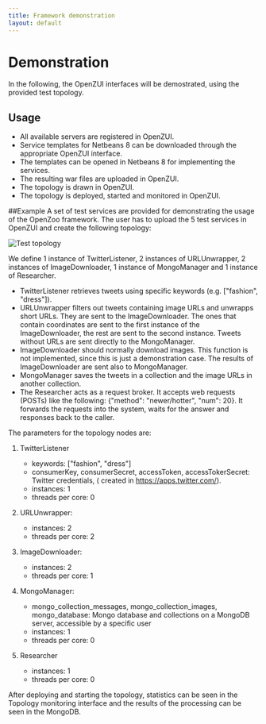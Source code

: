 ```yaml
---
title: Framework demonstration
layout: default
---
```

# Demonstration
In the following, the OpenZUI interfaces will be demostrated, using the provided test topology.

## Usage
- All available servers are registered in OpenZUI.
- Service templates for Netbeans 8 can be downloaded through the appropriate OpenZUI interface.
- The templates can be opened in Netbeans 8 for implementing the services.
- The resulting war files are uploaded in OpenZUI.
- The topology is drawn in OpenZUI.
- The topology is deployed, started and monitored in OpenZUI.

##Example
A set of test services are provided for demonstrating the usage of the OpenZoo framework.
The user has to upload the 5 test services in OpenZUI and create the following topology:

![Test topology](../images/TwitterTopo.png)

We define 1 instance of TwitterListener, 2 instances of URLUnwrapper, 2 instances of ImageDownloader, 1 instance of MongoManager and 1 instance of Researcher.

- TwitterListener retrieves tweets using specific keywords (e.g. ["fashion", "dress"]).
- URLUnwrapper filters out tweets containing image URLs and unwrapps short URLs. They are sent to the ImageDownloader. The ones that contain coordinates are sent to the first instance of the ImageDownloader, the rest are sent to the second instance. Tweets without URLs are sent directly to the MongoManager.
- ImageDownloader should normally download images. This function is not implemented, since this is just a demonstration case. The results of ImageDownloader are sent also to MongoManager.
- MongoManager saves the tweets in a collection and the image URLs in another collection.
- The Researcher acts as a request broker. It accepts web requests (POSTs) like the following: {"method": "newer/hotter", "num": 20}. It forwards the requests into the system, waits for the answer and responses back to the caller.

The parameters for the topology nodes are:

1. TwitterListener
    - keywords: ["fashion", "dress"]
    - consumerKey, consumerSecret, accessToken, accessTokerSecret: Twitter credentials, ( created in https://apps.twitter.com/).
    - instances: 1
    - threads per core: 0

2. URLUnwrapper:
    - instances: 2
    - threads per core: 2

3. ImageDownloader:
    - instances: 2
    - threads per core: 1

4. MongoManager:
    - mongo_collection_messages, mongo_collection_images, mongo_database: Mongo database and collections on a MongoDB server, accessible by a specific user
    - instances: 1
    - threads per core: 0

5. Researcher
    - instances: 1
    - threads per core: 0

After deploying and starting the topology, statistics can be seen in the Topology monitoring interface and the results of the processing can be seen in the MongoDB.
